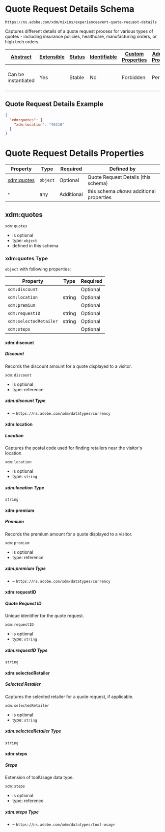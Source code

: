 
# Quote Request Details Schema

```
https://ns.adobe.com/xdm/mixins/experienceevent-quote-request-details
```

Captures different details of a quote request process for various types of quotes - including insurance policies, healthcare, manufacturing orders, or high tech orders.

| [Abstract](../../../abstract.md) | [Extensible](../../../extensions.md) | [Status](../../../status.md) | [Identifiable](../../../id.md) | [Custom Properties](../../../extensions.md) | [Additional Properties](../../../extensions.md) | Defined In |
|----------------------------------|--------------------------------------|------------------------------|--------------------------------|---------------------------------------------|-------------------------------------------------|------------|
| Can be instantiated | Yes | Stable | No | Forbidden | Permitted | [mixins/experience-event/experienceevent-quote-request-details.schema.json](mixins/experience-event/experienceevent-quote-request-details.schema.json) |

## Quote Request Details Example
```json
{
  "xdm:quotes": {
    "xdm:location": "95110"
  }
}
```

# Quote Request Details Properties

| Property | Type | Required | Defined by |
|----------|------|----------|------------|
| [xdm:quotes](#xdmquotes) | `object` | Optional | Quote Request Details (this schema) |
| `*` | any | Additional | this schema *allows* additional properties |

## xdm:quotes


`xdm:quotes`
* is optional
* type: `object`
* defined in this schema

### xdm:quotes Type


`object` with following properties:


| Property | Type | Required |
|----------|------|----------|
| `xdm:discount`|  | Optional |
| `xdm:location`| string | Optional |
| `xdm:premium`|  | Optional |
| `xdm:requestID`| string | Optional |
| `xdm:selectedRetailer`| string | Optional |
| `xdm:steps`|  | Optional |



#### xdm:discount
##### Discount

Records the discount amount for a quote displayed to a visitor.

`xdm:discount`
* is optional
* type: reference

##### xdm:discount Type


* []() – `https://ns.adobe.com/xdm/datatypes/currency`







#### xdm:location
##### Location

Captures the postal code used for finding retailers near the visitor's location.

`xdm:location`
* is optional
* type: `string`

##### xdm:location Type


`string`








#### xdm:premium
##### Premium

Records the premium amount for a quote displayed to a visitor.

`xdm:premium`
* is optional
* type: reference

##### xdm:premium Type


* []() – `https://ns.adobe.com/xdm/datatypes/currency`







#### xdm:requestID
##### Quote Request ID

Unique identifier for the quote request.

`xdm:requestID`
* is optional
* type: `string`

##### xdm:requestID Type


`string`








#### xdm:selectedRetailer
##### Selected Retailer

Captures the selected retailer for a quote request, if applicable. 

`xdm:selectedRetailer`
* is optional
* type: `string`

##### xdm:selectedRetailer Type


`string`








#### xdm:steps
##### Steps

Extension of toolUsage data type.

`xdm:steps`
* is optional
* type: reference

##### xdm:steps Type


* []() – `https://ns.adobe.com/xdm/datatypes/tool-usage`









